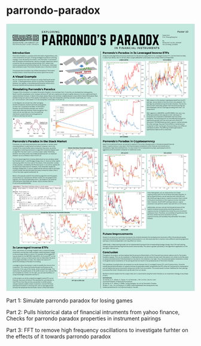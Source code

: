 # parrondo-paradox

![poster](https://github.com/jiasheng-ooi/parrondo-paradox/blob/main/SHARP%20Project%20Poster.png)


Part 1:
Simulate parrondo paradox for losing games

Part 2:
Pulls historical data of financial intruments from yahoo finance,
Checks for parrondo paradox properties in instrument pairings

Part 3:
FFT to remove high frequency oscillations to investigate furhter on the effects of it towards parrondo paradox
